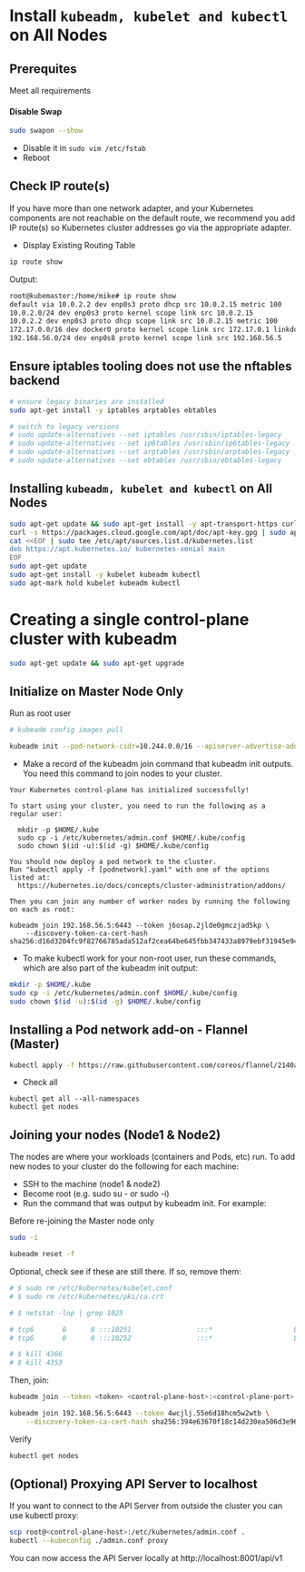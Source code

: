 # Install `kubeadm, kubelet and kubectl` on All Nodes

## Prerequites

Meet all requirements

#### Disable Swap

```bash
sudo swapon --show
```

* Disable it in `sudo vim /etc/fstab`
* Reboot

## Check IP route(s)
If you have more than one network adapter, and your Kubernetes components are not reachable on the default route, we recommend you add IP route(s) so Kubernetes cluster addresses go via the appropriate adapter.

* Display Existing Routing Table
```bash
ip route show
```
Output:
```bash
root@kubemaster:/home/mike# ip route show
default via 10.0.2.2 dev enp0s3 proto dhcp src 10.0.2.15 metric 100
10.0.2.0/24 dev enp0s3 proto kernel scope link src 10.0.2.15
10.0.2.2 dev enp0s3 proto dhcp scope link src 10.0.2.15 metric 100
172.17.0.0/16 dev docker0 proto kernel scope link src 172.17.0.1 linkdown
192.168.56.0/24 dev enp0s8 proto kernel scope link src 192.168.56.5
```

## Ensure iptables tooling does not use the nftables backend

```bash
# ensure legacy binaries are installed
sudo apt-get install -y iptables arptables ebtables

# switch to legacy versions
# sudo update-alternatives --set iptables /usr/sbin/iptables-legacy
# sudo update-alternatives --set ip6tables /usr/sbin/ip6tables-legacy
# sudo update-alternatives --set arptables /usr/sbin/arptables-legacy
# sudo update-alternatives --set ebtables /usr/sbin/ebtables-legacy
```

## Installing `kubeadm, kubelet and kubectl` on All Nodes
```bash
sudo apt-get update && sudo apt-get install -y apt-transport-https curl
curl -s https://packages.cloud.google.com/apt/doc/apt-key.gpg | sudo apt-key add -
cat <<EOF | sudo tee /etc/apt/sources.list.d/kubernetes.list
deb https://apt.kubernetes.io/ kubernetes-xenial main
EOF
sudo apt-get update
sudo apt-get install -y kubelet kubeadm kubectl
sudo apt-mark hold kubelet kubeadm kubectl
```

# Creating a single control-plane cluster with kubeadm

```bash
sudo apt-get update && sudo apt-get upgrade
```

## Initialize on Master Node Only

Run as root user

```bash
# kubeadm config images pull

kubeadm init --pod-network-cidr=10.244.0.0/16 --apiserver-advertise-address=192.168.56.5
```

* Make a record of the kubeadm join command that kubeadm init outputs. You need this command to join nodes to your cluster.

```
Your Kubernetes control-plane has initialized successfully!

To start using your cluster, you need to run the following as a regular user:

  mkdir -p $HOME/.kube
  sudo cp -i /etc/kubernetes/admin.conf $HOME/.kube/config
  sudo chown $(id -u):$(id -g) $HOME/.kube/config

You should now deploy a pod network to the cluster.
Run "kubectl apply -f [podnetwork].yaml" with one of the options listed at:
  https://kubernetes.io/docs/concepts/cluster-administration/addons/

Then you can join any number of worker nodes by running the following on each as root:

kubeadm join 192.168.56.5:6443 --token j6osap.2jlde0gmczjad5kp \
    --discovery-token-ca-cert-hash sha256:d16d3204fc9f82766785ada512af2cea64be645fbb347433a8979ebf31945e94
```

* To make kubectl work for your non-root user, run these commands, which are also part of the kubeadm init output:

```bash
mkdir -p $HOME/.kube
sudo cp -i /etc/kubernetes/admin.conf $HOME/.kube/config
sudo chown $(id -u):$(id -g) $HOME/.kube/config
```

## Installing a Pod network add-on - Flannel (Master)
```bash
kubectl apply -f https://raw.githubusercontent.com/coreos/flannel/2140ac876ef134e0ed5af15c65e414cf26827915/Documentation/kube-flannel.yml
```

* Check all
```
kubectl get all --all-namespaces
kubectl get nodes
```

## Joining your nodes (Node1 & Node2)

The nodes are where your workloads (containers and Pods, etc) run. To add new nodes to your cluster do the following for each machine:

* SSH to the machine (node1 & node2)
* Become root (e.g. sudo su - or sudo -i)
* Run the command that was output by kubeadm init. For example:

Before re-joining the Master node only

```bash
sudo -i

kubeadm reset -f
```

Optional, check see if these are still there. If so, remove them:
```bash
# $ sudo rm /etc/kubernetes/kubelet.conf
# $ sudo rm /etc/kubernetes/pki/ca.crt

# $ netstat -lnp | grep 1025

# tcp6       0      0 :::10251                :::*                    LISTEN      4366/kube-scheduler
# tcp6       0      0 :::10252                :::*                    LISTEN      4353/kube-controlle

# $ kill 4366
# $ kill 4353
```

Then, join:

```bash
kubeadm join --token <token> <control-plane-host>:<control-plane-port> --discovery-token-ca-cert-hash sha256:<hash>

kubeadm join 192.168.56.5:6443 --token 4wcjlj.55e6d18hcm5w2wtb \
    --discovery-token-ca-cert-hash sha256:394e63670f18c14d230ea506d3e96cd17442e846c65b5f1aa0f2e892c8912a75
```

Verify
```bash
kubectl get nodes
```

## (Optional) Proxying API Server to localhost
If you want to connect to the API Server from outside the cluster you can use kubectl proxy:

```bash
scp root@<control-plane-host>:/etc/kubernetes/admin.conf .
kubectl --kubeconfig ./admin.conf proxy
```

You can now access the API Server locally at http://localhost:8001/api/v1
